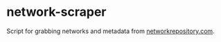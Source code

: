# network-scraper

Script for grabbing networks and metadata from [networkrepository.com](https://networkrepository.com).